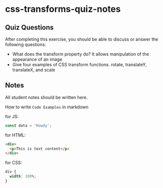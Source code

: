 # css-transforms-quiz-notes

## Quiz Questions

After completing this exercise, you should be able to discuss or answer the following questions:

- What does the transform property do?
  It allows manipulation of the appearance of an image
- Give four examples of CSS transform functions.
  rotate, translateY, translateX, and scale

## Notes

All student notes should be written here.

How to write `Code Examples` in markdown

for JS:

```javascript
const data = 'Howdy';
```

for HTML:

```html
<div>
  <p>This is text content</p>
</div>
```

for CSS:

```css
div {
  width: 100%;
}
```
